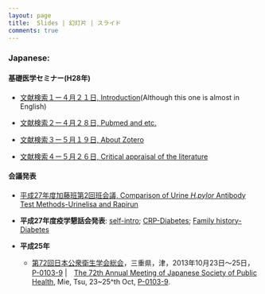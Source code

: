 ```yaml
---
layout: page
title:  Slides | 幻灯片 | スライド
comments: true
---
```




### **Japanese:**

#### 基礎医学セミナー(H28年)
* [文献検索１ー４月２１日, Introduction](http://rpubs.com/winterwang/introduction)(Although this one is almost in English)
* [文献検索２ー４月２８日, Pubmed and etc.](http://rpubs.com/winterwang/seminar_slides2)

* [文献検索３ー５月１９日, About Zotero](http://rpubs.com/winterwang/seminar_slides3)

* [文献検索４ー５月２６日, Critical appraisal of the literature](http://rpubs.com/winterwang/seminar_slides4)

#### 会議発表
* [平成27年度加藤班第2回班会議, Comparison of Urine _H.pylor_ Antibody Test Methods-Urinelisa and Rapirun](http://rpubs.com/winterwang/sapporo)

* **平成27年度疫学懇話会発表**: [self-intro](http://winterwang.github.io/epi-forum/#1); [CRP-Diabetes](http://rpubs.com/winterwang/epi-forum-2); [Family history-Diabetes](http://rpubs.com/winterwang/epi-forum-3)

* **平成25年**
    + [第72回日本公衆衛生学会総会](http://www.c-linkage.co.jp/jsph72/index.html)，三重県，津，2013年10月23日〜25日，[P-0103-9](http://winterwang.github.io/files/Seaweed_thyroid.pdf) |　[The 72th Annual Meeting of Japanese Society of Public Health](http://www.c-linkage.co.jp/jsph72/index.html), Mie, Tsu, 23~25^th Oct, [P-0103-9](http://winterwang.github.io/files/Seaweed_thyroid.pdf).    